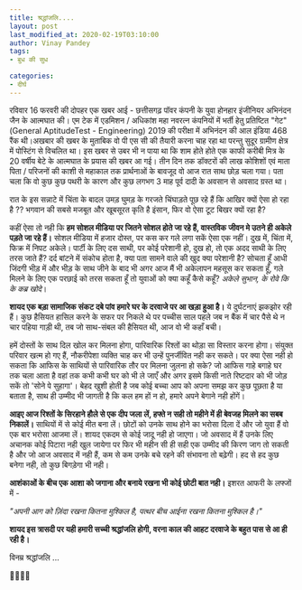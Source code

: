 ```yaml
---
title: श्रद्धांजलि....
layout: post
last_modified_at: 2020-02-19T03:10:00
author: Vinay Pandey
tags:
- बुध की सुध

categories:
- दीर्घ
---
```

रविवार 16 फरवरी की दोपहर एक खबर आई - छत्तीसगढ़ पॉवर कंपनी के युवा होनहार इंजीनियर अभिनंदन जैन के आत्मघात की। एम टेक में एडमिशन / अधिकांश महा नवरत्न कंपनियों में भर्ती हेतु प्रतिष्टित "गेट" (General AptitudeTest - Engineering) 2019 की परीक्षा में अभिनंदन की आल  इंडिया 468 रैंक थी।अखबार की खबर के मुताबिक वो पी एस सी की तैयारी करना चाह रहा था परन्तु सुदूर ग्रामीण क्षेत्र में पोस्टिंग से विचलित था। इस खबर से उबर भी न पाया था कि शाम होते होते एक काफी करीबी मित्र के 20 वर्षीय बेटे के आत्मघात के प्रयास की खबर आ गई। तीन दिन तक डॉक्टरों की लाख कोशिशों एवं माता पिता / परिजनों की काशी से महाकाल तक प्रार्थनाओं के बावजूद वो आज रात साथ छोड़ चला गया। पता चला कि वो कुछ कुछ पथरी के कारण और कुछ लगभग 3 माह पूर्व दादी के अवसान से अवसाद ग्रस्त था। 

रात के इस सन्नाटे में चिंता के बादल उमड़ घुमड़ के गरजते चिंघाड़ते पूछ रहे हैं कि आखिर क्यों ऐसा हो रहा है ?? भगवान की सबसे मजबूत और खूबसूरत कृति है इंसान, फिर वो ऐसा टूट बिखर क्यों रहा है?

कहीं ऐसा तो नही कि **हम सोशल मीडिया पर जितने सोशल होते जा रहे हैं, वास्तविक जीवन मे उतने ही अकेले पड़ते जा रहे हैं।** सोशल मीडिया में हजार दोस्त, पर कस कर गले लगा सकें ऐसा एक नहीं। दुख में, चिंता में, फिक्र में निपट अकेले। पार्टी के लिए दस साथी, पर कोई परेशानी हो, दुख हो, तो एक अदद साथी के लिए तरस जाते हैं? दर्द बांटने में संकोच होता है, क्या पता सामने वाले की खुद क्या परेशानी है? सोचता हूँ आधी जिंदगी भीड़ में और भीड़ के साथ जीने के बाद भी अगर आज मैं भी अकेलापन महसूस कर सकता हूँ, गले मिलने के लिए एक परछाई को तरस सकता हूँ तो युवाओं को क्या कहूँ कैसे कहूँ? *अकेले सुभान, के रोवे कि के कब्र खोदे*। 

**शायद एक बड़ा सामाजिक संकट दबे पांव हमारे घर के दरवाजे पर आ खड़ा हुआ है।** ये दुर्घटनाएं  झकझोर रही हैं। कुछ हैसियत हासिल करने के सफर पर निकले थे पर पच्चीस साल पहले जब न बैंक में चार पैसे थे न चार पहिया गाड़ी थी, तब जो साथ-संबल की हैसियत थी, आज वो भी कहाँ बची। 

हमें दोस्तों के साथ दिल खोल कर मिलना होगा, पारिवारिक रिश्तों का थोड़ा सा विस्तार करना होगा। संयुक्त परिवार खत्म हो गए हैं, नौकरीपेशा व्यक्ति चाह कर भी उन्हें पुनर्जीवित नही कर सकते। पर क्या ऐसा नही हो सकता कि आफिस के साथियों से पारिवारिक तौर पर मिलना जुलना हो सके? जो आफिस गाहे बगाहे घर तक चला आता है वहां तक कभी कभी घर को भी ले जाएँ और अगर इसमे किसी नाते रिष्टदार को भी जोड़ सकें तो 'सोने पे सुहागा'। बेहद खुशी होती है जब कोई बच्चा आप को अपना समझ कर कुछ पूछता है या बताता है, साथ ही उम्मीद भी जागती है कि कल हम हों न हो, हमारे अपने बेगाने नही होंगें। 

**आइए आज रिश्तों के सिरहाने हौले से एक दीप जला लें, हफ्ते न सही तो महीने में ही बेवजह मिलने का सबब निकालें।** साथियों में से कोई मीत बना लें। छोटों को उनके साथ होने का भरोसा दिला दें और जो युवा हैं वो एक बार भरोसा आजमा लें। शायद एकदम से कोई जादू नही हो जाएगा। जो अवसाद में हैं उनके लिए अचानक कोई पिटारा नही खुल जायेगा पर फिर भी महीन सी ही सही एक उम्मीद की किरण जाग तो सकती है और जो आज अवसाद में नही हैं, कम से कम उनके बचे रहने की संभावना तो बढ़ेगी। हद से हद कुछ बनेगा नही, तो कुछ बिगड़ेगा भी नही। 

**आशंकाओं के बीच एक आशा को जगाना और बनाये रखना भी कोई छोटी बात नही।** इशरत आफरी के लफ्जों में -

*"अपनी आग को ज़िंदा रखना कितना मुश्किल है,*
*पत्थर बीच आईना रखना कितना मुश्किल है।"*

**शायद इस त्रासदी पर यही हमारी सच्ची श्रद्धांजलि होगी, वरना काल की आहट दरवाजे के बहुत पास से आ ही रही है।**

विनम्र श्रद्धांजलि ...

🙏🌷🌷🙏


